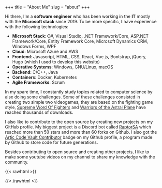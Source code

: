 +++
title = "About Me"
slug = "about"
+++

Hi there, I'm a **software engineer** who has been working in the **IT** mostly with the **Microsoft stack** since 2019. To be more specific, I have experience with the following technologies:

- **Microsoft Stack**: C#, Visual Studio, .NET Framework/Core, ASP.NET Framework/Core, Entity Framework Core, Microsoft Dynamics CRM, Windows Forms, WPF
- **Cloud**: Microsoft Azure and AWS
- **Frontend**: Javascript, HTML, CSS, React, Vue.js, Bootstrap, jQuery, Hugo (which I used to develop this website)
- **Operative Systems**: Windows, GNU/Linux, macOS
- **Backend**: C/C++, Java
- **Containers**: Docker, Kubernetes
- **Agile Frameworks**: Scrum

In my spare time, I constantly study topics related to computer science by also doing some challenges. Some of these challenges consisted in creating two simple two videogames, they are based on the fighting game style, [Supreme Word Of Fighters](https://www.youtube.com/watch?v=ldaEnFMK7nY) and [Warriors of the Astral Plane](https://www.youtube.com/watch?v=Q_oFZxTJLio) have reached thousands of downloads. 

I also like to contribute to the open source by creating new projects on my GitHub profile. My biggest project is a Discord bot called [RaptorSA](https://github.com/MalwareWerewolf/RaptorSA) which reached more than 50 stars and more than 60 forks on Github. I also got the [Artic Code Vault Contributor](https://archiveprogram.github.com/arctic-vault/) badge on my Github profile, a program made by Github to store code for future generations.

Besides contributing to open source and creating other projects, I like to make some youtube videos on my channel to share my knowledge with the community.

{{< rawhtml >}}
  <script src="https://apis.google.com/js/platform.js"></script>
  <div class="g-ytsubscribe" data-channelid="UChBOmFUlCVeQa0P7mq5eDDQ" data-layout="full" data-count="default"></div>
{{< /rawhtml >}}